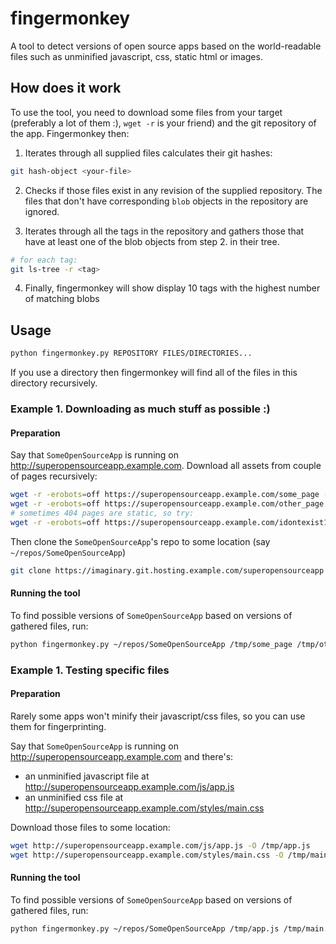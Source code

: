# fingermonkey

A tool to detect versions of open source apps based on the world-readable files such as unminified javascript, css, static html or images.

## How does it work

To use the tool, you need to download some files from your target (preferably a lot of them :), `wget -r` is your friend) and the git repository of the app. Fingermonkey then:

1. Iterates through all supplied files calculates their git hashes:

```bash
git hash-object <your-file>
```

2. Checks if those files exist in any revision of the supplied repository. The files that don't have corresponding `blob` objects in the repository are ignored.

3. Iterates through all the tags in the repository and gathers those that have at least one of the blob objects from step 2. in their tree.

```bash
# for each tag:
git ls-tree -r <tag>
```

4. Finally, fingermonkey will show display 10 tags with the highest number of matching blobs

## Usage

```bash
python fingermonkey.py REPOSITORY FILES/DIRECTORIES...
```
If you use a directory then fingermonkey will find all of the files in this directory recursively.

### Example 1. Downloading as much stuff as possible :)

#### Preparation

Say that `SomeOpenSourceApp` is running on http://superopensourceapp.example.com. Download all assets from couple of pages recursively:

```bash
wget -r -erobots=off https://superopensourceapp.example.com/some_page -P /tmp/some_page/
wget -r -erobots=off https://superopensourceapp.example.com/other_page -P /tmp/other_page/
# sometimes 404 pages are static, so try:
wget -r -erobots=off https://superopensourceapp.example.com/idontexist123123 -P /tmp/404_page/
```

Then clone the `SomeOpenSourceApp`'s repo to some location (say `~/repos/SomeOpenSourceApp`)

```bash
git clone https://imaginary.git.hosting.example.com/superopensourceapp ~/repos/SomeOpenSourceApp
```

#### Running the tool
To find possible versions of `SomeOpenSourceApp` based on versions of gathered files, run:
```bash
python fingermonkey.py ~/repos/SomeOpenSourceApp /tmp/some_page /tmp/other_page/ /tmp/404_page/
```

### Example 1. Testing specific files

#### Preparation
Rarely some apps won't minify their javascript/css files, so you can use them for fingerprinting.

Say that `SomeOpenSourceApp` is running on http://superopensourceapp.example.com and there's:
- an unminified javascript file at http://superopensourceapp.example.com/js/app.js
- an unminified css file at http://superopensourceapp.example.com/styles/main.css

Download those files to some location:
```bash
wget http://superopensourceapp.example.com/js/app.js -O /tmp/app.js
wget http://superopensourceapp.example.com/styles/main.css -O /tmp/main.css
```

#### Running the tool
To find possible versions of `SomeOpenSourceApp` based on versions of gathered files, run:
```bash
python fingermonkey.py ~/repos/SomeOpenSourceApp /tmp/app.js /tmp/main.css
```